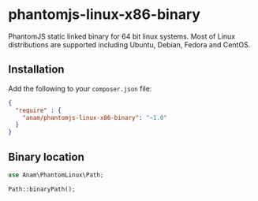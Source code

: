 # phantomjs-linux-x86-binary
PhantomJS static linked binary for 64 bit linux systems. Most of Linux distributions are supported including Ubuntu, Debian, Fedora and CentOS.

## Installation

Add the following to your `composer.json` file:

```json
{
  "require" : {
    "anam/phantomjs-linux-x86-binary": "~1.0"
  }
}
```

## Binary location

```php
use Anam\PhantomLinux\Path;

Path::binaryPath();

```
